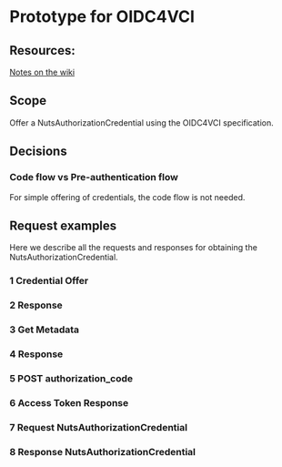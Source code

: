 # Prototype for OIDC4VCI

## Resources:
[Notes on the wiki](https://wiki.nuts.nl/books/credential-issuance-and-presentation/page/notes-on-exploring-credential-issuance)


## Scope
Offer a NutsAuthorizationCredential using the OIDC4VCI specification.

## Decisions

### Code flow vs Pre-authentication flow
For simple offering of credentials, the code flow is not needed.

## Request examples
Here we describe all the requests and responses for obtaining the NutsAuthorizationCredential.

### 1 Credential Offer

### 2 Response

### 3 Get Metadata

### 4 Response

### 5 POST authorization_code

### 6 Access Token Response

### 7 Request NutsAuthorizationCredential

### 8 Response NutsAuthorizationCredential



